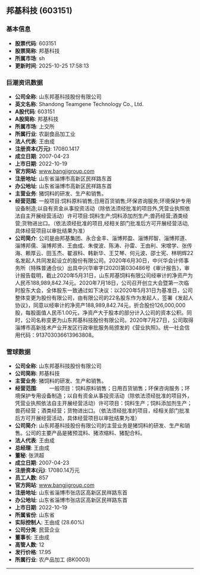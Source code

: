 ## 邦基科技 (603151)

### 基本信息

- **股票代码**: 603151
- **股票简称**: 邦基科技
- **所属市场**: sh
- **更新时间**: 2025-10-25 17:58:13

### 巨潮资讯数据

- **公司全称**: 山东邦基科技股份有限公司
- **英文名称**: Shandong Teamgene Technology Co., Ltd.
- **A股代码**: 603151
- **A股简称**: 邦基科技
- **所属市场**: 上交所
- **所属行业**: 农副食品加工业
- **法人代表**: 王由成
- **注册资本(万元)**: 17080.1417
- **成立日期**: 2007-04-23
- **上市日期**: 2022-10-19
- **官方网站**: www.bangjigroup.com
- **注册地址**: 山东省淄博市高新区民祥路东首
- **办公地址**: 山东省淄博市高新区民祥路东首
- **主营业务**: 猪饲料的研发、生产和销售。
- **经营范围**: 一般项目:饲料原料销售;日用百货销售;环保咨询服务;环境保护专用设备制造;以自有资金从事投资活动（除依法须经批准的项目外,凭营业执照依法自主开展经营活动）许可项目:饲料生产;饲料添加剂生产;兽药经营;酒类经营;货物进出口。（依法须经批准的项目,经相关部门批准后方可开展经营活动,具体经营项目以审批结果为准）
- **公司简介**: 公司是由邦基集团、永合金丰、淄博邦盈、淄博邦智、淄博邦道、淄博邦儒、淄博邦贤、王由成、朱俊波、陈涛、孙雷、王由利、宋增学、张传海、赖厚云、田玉杰、翟淑科、韩新华、王艾琴、何元波、邵士宪、林明辉22名发起人共同发起设立的股份有限公司。2020年6月30日，中兴华会计师事务所（特殊普通合伙）出具中兴华审字(2020)第030486号《审计报告》，审计报告载明，截止2020年5月31日，山东邦基饲料有限公司经审计的净资产为人民币188,989,842.74元。2020年7月18日，公司召开创立大会暨第一次临时股东大会，全体股东一致通过如下决议：以2020年5月31日为基准日，公司整体变更为股份有限公司，由有限公司的22名股东作为发起人，签署《发起人协议》，同意以经审计的净资产188,989,842.74元，折合股份126,000,000股，每股面值人民币1.00元，净资产大于股本的部分计入公司的资本公积。同时，公司名称变更为山东邦基科技股份有限公司。2020年7月27日，公司取得淄博市高新技术产业开发区行政审批服务局颁发的《营业执照》。统一社会信用代码：913703036613963808。

### 雪球数据

- **公司全称**: 山东邦基科技股份有限公司
- **公司简称**: 邦基科技
- **主营业务**: 猪饲料的研发、生产和销售。
- **经营范围**: 　　一般项目：饲料原料销售；日用百货销售；环保咨询服务；环境保护专用设备制造；以自有资金从事投资活动（除依法须经批准的项目外，凭营业执照依法自主开展经营活动）许可项目：饲料生产；饲料添加剂生产；兽药经营；酒类经营；货物进出口。（依法须经批准的项目，经相关部门批准后方可开展经营活动，具体经营项目以审批结果为准）
- **公司简介**: 山东邦基科技股份有限公司的主营业务是猪饲料的研发、生产和销售。公司的主要产品是猪预混料、猪浓缩料、猪配合料。
- **法人代表**: 王由成
- **总经理**: 王由成
- **董秘**: 张洪超
- **成立日期**: 2007-04-23
- **注册资本(元)**: 17080.14万元
- **员工人数**: 857
- **官方网站**: www.bangjigroup.com
- **注册地址**: 山东省淄博市张店区高新区民祥路东首
- **办公地址**: 山东省淄博市张店区高新区民祥路东首
- **上市日期**: 2022-10-19
- **所属省份**: 山东省
- **实际控制人**: 王由成 (28.60%)
- **公司分类**: 民营企业
- **董事长**: 王由成
- **高管人数**: 12
- **发行价格**: 17.95
- **所属行业**: 农产品加工 (BK0003)

---